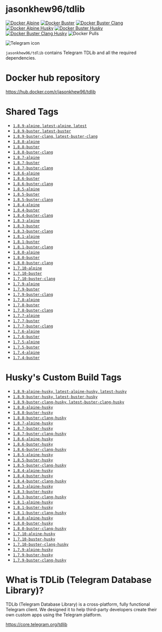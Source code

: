 # jasonkhew96/tdlib
[![Docker Alpine](https://github.com/JasonKhew96/tdlib/actions/workflows/alpine.yml/badge.svg)](https://github.com/JasonKhew96/tdlib/actions/workflows/alpine.yml)
[![Docker Buster](https://github.com/JasonKhew96/tdlib/actions/workflows/buster.yml/badge.svg)](https://github.com/JasonKhew96/tdlib/actions/workflows/buster.yml)
[![Docker Buster Clang](https://github.com/JasonKhew96/tdlib/actions/workflows/buster-clang.yml/badge.svg)](https://github.com/JasonKhew96/tdlib/actions/workflows/buster-clang.yml)
[![Docker Alpine Husky](https://github.com/JasonKhew96/tdlib/actions/workflows/alpine-husky.yml/badge.svg)](https://github.com/JasonKhew96/tdlib/actions/workflows/alpine-husky.yml)
[![Docker Buster Husky](https://github.com/JasonKhew96/tdlib/actions/workflows/buster-husky.yml/badge.svg)](https://github.com/JasonKhew96/tdlib/actions/workflows/buster-husky.yml)
[![Docker Buster Clang Husky](https://github.com/JasonKhew96/tdlib/actions/workflows/buster-clang-husky.yml/badge.svg)](https://github.com/JasonKhew96/tdlib/actions/workflows/buster-clang-husky.yml)
![Docker Pulls](https://img.shields.io/docker/pulls/jasonkhew96/tdlib)

<div><img src="https://telegram.org/img/t_logo.svg?1"
     alt="Telegram icon"/></div>


`jasonkhew96/tdlib` contains Telegram TDLib and all the required dependencies.

# Docker hub repository
https://hub.docker.com/r/jasonkhew96/tdlib

# Shared Tags
* [`1.8.9-alpine`, `latest-alpine`, `latest`][1.8.9-alpine-Dockerfile]
* [`1.8.9-buster`, `latest-buster`][1.8.9-buster-Dockerfile]
* [`1.8.9-buster-clang`, `latest-buster-clang`][1.8.9-buster-clang-Dockerfile]
* [`1.8.8-alpine`][1.8.8-alpine-Dockerfile]
* [`1.8.8-buster`][1.8.8-buster-Dockerfile]
* [`1.8.8-buster-clang`][1.8.8-buster-clang-Dockerfile]
* [`1.8.7-alpine`][1.8.7-alpine-Dockerfile]
* [`1.8.7-buster`][1.8.7-buster-Dockerfile]
* [`1.8.7-buster-clang`][1.8.7-buster-clang-Dockerfile]
* [`1.8.6-alpine`][1.8.6-alpine-Dockerfile]
* [`1.8.6-buster`][1.8.6-buster-Dockerfile]
* [`1.8.6-buster-clang`][1.8.6-buster-clang-Dockerfile]
* [`1.8.5-alpine`][1.8.5-alpine-Dockerfile]
* [`1.8.5-buster`][1.8.5-buster-Dockerfile]
* [`1.8.5-buster-clang`][1.8.5-buster-clang-Dockerfile]
* [`1.8.4-alpine`][1.8.4-alpine-Dockerfile]
* [`1.8.4-buster`][1.8.4-buster-Dockerfile]
* [`1.8.4-buster-clang`][1.8.4-buster-clang-Dockerfile]
* [`1.8.3-alpine`][1.8.3-alpine-Dockerfile]
* [`1.8.3-buster`][1.8.3-buster-Dockerfile]
* [`1.8.3-buster-clang`][1.8.3-buster-clang-Dockerfile]
* [`1.8.1-alpine`][1.8.1-alpine-Dockerfile]
* [`1.8.1-buster`][1.8.1-buster-Dockerfile]
* [`1.8.1-buster-clang`][1.8.1-buster-clang-Dockerfile]
* [`1.8.0-alpine`][1.8.0-alpine-Dockerfile]
* [`1.8.0-buster`][1.8.0-buster-Dockerfile]
* [`1.8.0-buster-clang`][1.8.0-buster-clang-Dockerfile]
* [`1.7.10-alpine`][1.7.10-alpine-Dockerfile]
* [`1.7.10-buster`][1.7.10-buster-Dockerfile]
* [`1.7.10-buster-clang`][1.7.10-buster-clang-Dockerfile]
* [`1.7.9-alpine`][1.7.9-alpine-Dockerfile]
* [`1.7.9-buster`][1.7.9-buster-Dockerfile]
* [`1.7.9-buster-clang`][1.7.9-buster-clang-Dockerfile]
* [`1.7.8-alpine`][1.7.8-alpine-Dockerfile]
* [`1.7.8-buster`][1.7.8-buster-Dockerfile]
* [`1.7.8-buster-clang`][1.7.8-buster-clang-Dockerfile]
* [`1.7.7-alpine`][1.7.7-alpine-Dockerfile]
* [`1.7.7-buster`][1.7.7-buster-Dockerfile]
* [`1.7.7-buster-clang`][1.7.7-buster-clang-Dockerfile]
* [`1.7.6-alpine`][1.7.6-alpine-Dockerfile]
* [`1.7.6-buster`][1.7.6-buster-Dockerfile]
* [`1.7.5-alpine`][1.7.5-alpine-Dockerfile]
* [`1.7.5-buster`][1.7.5-buster-Dockerfile]
* [`1.7.4-alpine`][1.7.4-alpine-Dockerfile]
* [`1.7.4-buster`][1.7.4-buster-Dockerfile]

# Husky's Custom Build Tags
* [`1.8.9-alpine-husky`, `latest-alpine-husky`, `latest-husky`][1.8.9-alpine-husky-Dockerfile]
* [`1.8.9-buster-husky`, `latest-buster-husky`][1.8.9-buster-husky-Dockerfile]
* [`1.8.9-buster-clang-husky`, `latest-buster-clang-husky`][1.8.9-buster-clang-husky-Dockerfile]
* [`1.8.8-alpine-husky`][1.8.8-alpine-husky-Dockerfile]
* [`1.8.8-buster-husky`][1.8.8-buster-husky-Dockerfile]
* [`1.8.8-buster-clang-husky`][1.8.8-buster-clang-husky-Dockerfile]
* [`1.8.7-alpine-husky`][1.8.7-alpine-husky-Dockerfile]
* [`1.8.7-buster-husky`][1.8.7-buster-husky-Dockerfile]
* [`1.8.7-buster-clang-husky`][1.8.7-buster-clang-husky-Dockerfile]
* [`1.8.6-alpine-husky`][1.8.6-alpine-husky-Dockerfile]
* [`1.8.6-buster-husky`][1.8.6-buster-husky-Dockerfile]
* [`1.8.6-buster-clang-husky`][1.8.6-buster-clang-husky-Dockerfile]
* [`1.8.5-alpine-husky`][1.8.5-alpine-husky-Dockerfile]
* [`1.8.5-buster-husky`][1.8.5-buster-husky-Dockerfile]
* [`1.8.5-buster-clang-husky`][1.8.5-buster-clang-husky-Dockerfile]
* [`1.8.4-alpine-husky`][1.8.4-alpine-husky-Dockerfile]
* [`1.8.4-buster-husky`][1.8.4-buster-husky-Dockerfile]
* [`1.8.4-buster-clang-husky`][1.8.4-buster-clang-husky-Dockerfile]
* [`1.8.3-alpine-husky`][1.8.3-alpine-husky-Dockerfile]
* [`1.8.3-buster-husky`][1.8.3-buster-husky-Dockerfile]
* [`1.8.3-buster-clang-husky`][1.8.3-buster-clang-husky-Dockerfile]
* [`1.8.1-alpine-husky`][1.8.1-alpine-husky-Dockerfile]
* [`1.8.1-buster-husky`][1.8.1-buster-husky-Dockerfile]
* [`1.8.1-buster-clang-husky`][1.8.1-buster-clang-husky-Dockerfile]
* [`1.8.0-alpine-husky`][1.8.0-alpine-husky-Dockerfile]
* [`1.8.0-buster-husky`][1.8.0-buster-husky-Dockerfile]
* [`1.8.0-buster-clang-husky`][1.8.0-buster-clang-husky-Dockerfile]
* [`1.7.10-alpine-husky`][1.7.10-alpine-husky-Dockerfile]
* [`1.7.10-buster-husky`][1.7.10-buster-husky-Dockerfile]
* [`1.7.10-buster-clang-husky`][1.7.10-buster-clang-husky-Dockerfile]
* [`1.7.9-alpine-husky`][1.7.9-alpine-husky-Dockerfile]
* [`1.7.9-buster-husky`][1.7.9-buster-husky-Dockerfile]
* [`1.7.9-buster-clang-husky`][1.7.9-buster-clang-husky-Dockerfile]

# What is TDLib (Telegram Database Library)?
TDLib (Telegram Database Library) is a cross-platform, fully functional Telegram client. We designed it to help third-party developers create their own custom apps using the Telegram platform.

https://core.telegram.org/tdlib

[1.8.9-alpine-Dockerfile]: https://github.com/JasonKhew96/tdlib/blob/v1.8.9/alpine/Dockerfile
[1.8.9-buster-Dockerfile]: https://github.com/JasonKhew96/tdlib/blob/v1.8.9/buster/Dockerfile
[1.8.9-buster-clang-Dockerfile]: https://github.com/JasonKhew96/tdlib/blob/v1.8.9/buster-clang/Dockerfile
[1.8.9-alpine-husky-Dockerfile]: https://github.com/JasonKhew96/tdlib/blob/v1.8.9/alpine-husky/Dockerfile
[1.8.9-buster-husky-Dockerfile]: https://github.com/JasonKhew96/tdlib/blob/v1.8.9/buster-husky/Dockerfile
[1.8.9-buster-clang-husky-Dockerfile]: https://github.com/JasonKhew96/tdlib/blob/v1.8.9/buster-clang-husky/Dockerfile
[1.8.8-alpine-Dockerfile]: https://github.com/JasonKhew96/tdlib/blob/v1.8.8/alpine/Dockerfile
[1.8.8-buster-Dockerfile]: https://github.com/JasonKhew96/tdlib/blob/v1.8.8/buster/Dockerfile
[1.8.8-buster-clang-Dockerfile]: https://github.com/JasonKhew96/tdlib/blob/v1.8.8/buster-clang/Dockerfile
[1.8.8-alpine-husky-Dockerfile]: https://github.com/JasonKhew96/tdlib/blob/v1.8.8/alpine-husky/Dockerfile
[1.8.8-buster-husky-Dockerfile]: https://github.com/JasonKhew96/tdlib/blob/v1.8.8/buster-husky/Dockerfile
[1.8.8-buster-clang-husky-Dockerfile]: https://github.com/JasonKhew96/tdlib/blob/v1.8.8/buster-clang-husky/Dockerfile
[1.8.7-alpine-Dockerfile]: https://github.com/JasonKhew96/tdlib/blob/v1.8.7/alpine/Dockerfile
[1.8.7-buster-Dockerfile]: https://github.com/JasonKhew96/tdlib/blob/v1.8.7/buster/Dockerfile
[1.8.7-buster-clang-Dockerfile]: https://github.com/JasonKhew96/tdlib/blob/v1.8.7/buster-clang/Dockerfile
[1.8.7-alpine-husky-Dockerfile]: https://github.com/JasonKhew96/tdlib/blob/v1.8.7/alpine-husky/Dockerfile
[1.8.7-buster-husky-Dockerfile]: https://github.com/JasonKhew96/tdlib/blob/v1.8.7/buster-husky/Dockerfile
[1.8.7-buster-clang-husky-Dockerfile]: https://github.com/JasonKhew96/tdlib/blob/v1.8.7/buster-clang-husky/Dockerfile
[1.8.6-alpine-Dockerfile]: https://github.com/JasonKhew96/tdlib/blob/v1.8.6/alpine/Dockerfile
[1.8.6-buster-Dockerfile]: https://github.com/JasonKhew96/tdlib/blob/v1.8.6/buster/Dockerfile
[1.8.6-buster-clang-Dockerfile]: https://github.com/JasonKhew96/tdlib/blob/v1.8.6/buster-clang/Dockerfile
[1.8.6-alpine-husky-Dockerfile]: https://github.com/JasonKhew96/tdlib/blob/v1.8.6/alpine-husky/Dockerfile
[1.8.6-buster-husky-Dockerfile]: https://github.com/JasonKhew96/tdlib/blob/v1.8.6/buster-husky/Dockerfile
[1.8.6-buster-clang-husky-Dockerfile]: https://github.com/JasonKhew96/tdlib/blob/v1.8.6/buster-clang-husky/Dockerfile
[1.8.5-alpine-Dockerfile]: https://github.com/JasonKhew96/tdlib/blob/v1.8.5/alpine/Dockerfile
[1.8.5-buster-Dockerfile]: https://github.com/JasonKhew96/tdlib/blob/v1.8.5/buster/Dockerfile
[1.8.5-buster-clang-Dockerfile]: https://github.com/JasonKhew96/tdlib/blob/v1.8.5/buster-clang/Dockerfile
[1.8.5-alpine-husky-Dockerfile]: https://github.com/JasonKhew96/tdlib/blob/v1.8.5/alpine-husky/Dockerfile
[1.8.5-buster-husky-Dockerfile]: https://github.com/JasonKhew96/tdlib/blob/v1.8.5/buster-husky/Dockerfile
[1.8.5-buster-clang-husky-Dockerfile]: https://github.com/JasonKhew96/tdlib/blob/v1.8.5/buster-clang-husky/Dockerfile
[1.8.4-alpine-Dockerfile]: https://github.com/JasonKhew96/tdlib/blob/v1.8.4/alpine/Dockerfile
[1.8.4-buster-Dockerfile]: https://github.com/JasonKhew96/tdlib/blob/v1.8.4/buster/Dockerfile
[1.8.4-buster-clang-Dockerfile]: https://github.com/JasonKhew96/tdlib/blob/v1.8.4/buster-clang/Dockerfile
[1.8.4-alpine-husky-Dockerfile]: https://github.com/JasonKhew96/tdlib/blob/v1.8.4/alpine-husky/Dockerfile
[1.8.4-buster-husky-Dockerfile]: https://github.com/JasonKhew96/tdlib/blob/v1.8.4/buster-husky/Dockerfile
[1.8.4-buster-clang-husky-Dockerfile]: https://github.com/JasonKhew96/tdlib/blob/v1.8.4/buster-clang-husky/Dockerfile
[1.8.3-alpine-Dockerfile]: https://github.com/JasonKhew96/tdlib/blob/v1.8.3/alpine/Dockerfile
[1.8.3-buster-Dockerfile]: https://github.com/JasonKhew96/tdlib/blob/v1.8.3/buster/Dockerfile
[1.8.3-buster-clang-Dockerfile]: https://github.com/JasonKhew96/tdlib/blob/v1.8.3/buster-clang/Dockerfile
[1.8.3-alpine-husky-Dockerfile]: https://github.com/JasonKhew96/tdlib/blob/v1.8.3/alpine-husky/Dockerfile
[1.8.3-buster-husky-Dockerfile]: https://github.com/JasonKhew96/tdlib/blob/v1.8.3/buster-husky/Dockerfile
[1.8.3-buster-clang-husky-Dockerfile]: https://github.com/JasonKhew96/tdlib/blob/v1.8.3/buster-clang-husky/Dockerfile
[1.8.1-alpine-Dockerfile]: https://github.com/JasonKhew96/tdlib/blob/v1.8.1/alpine/Dockerfile
[1.8.1-buster-Dockerfile]: https://github.com/JasonKhew96/tdlib/blob/v1.8.1/buster/Dockerfile
[1.8.1-buster-clang-Dockerfile]: https://github.com/JasonKhew96/tdlib/blob/v1.8.1/buster-clang/Dockerfile
[1.8.1-alpine-husky-Dockerfile]: https://github.com/JasonKhew96/tdlib/blob/v1.8.1/alpine-husky/Dockerfile
[1.8.1-buster-husky-Dockerfile]: https://github.com/JasonKhew96/tdlib/blob/v1.8.1/buster-husky/Dockerfile
[1.8.1-buster-clang-husky-Dockerfile]: https://github.com/JasonKhew96/tdlib/blob/v1.8.1/buster-clang-husky/Dockerfile
[1.8.0-alpine-Dockerfile]: https://github.com/JasonKhew96/tdlib/blob/v1.8.0/alpine/Dockerfile
[1.8.0-buster-Dockerfile]: https://github.com/JasonKhew96/tdlib/blob/v1.8.0/buster/Dockerfile
[1.8.0-buster-clang-Dockerfile]: https://github.com/JasonKhew96/tdlib/blob/v1.8.0/buster-clang/Dockerfile
[1.8.0-alpine-husky-Dockerfile]: https://github.com/JasonKhew96/tdlib/blob/v1.8.0/alpine-husky/Dockerfile
[1.8.0-buster-husky-Dockerfile]: https://github.com/JasonKhew96/tdlib/blob/v1.8.0/buster-husky/Dockerfile
[1.8.0-buster-clang-husky-Dockerfile]: https://github.com/JasonKhew96/tdlib/blob/v1.8.0/buster-clang-husky/Dockerfile
[1.7.10-alpine-Dockerfile]: https://github.com/JasonKhew96/tdlib/blob/v1.7.10/alpine/Dockerfile
[1.7.10-buster-Dockerfile]: https://github.com/JasonKhew96/tdlib/blob/v1.7.10/buster/Dockerfile
[1.7.10-buster-clang-Dockerfile]: https://github.com/JasonKhew96/tdlib/blob/v1.7.10/buster-clang/Dockerfile
[1.7.10-alpine-husky-Dockerfile]: https://github.com/JasonKhew96/tdlib/blob/v1.7.10/alpine-husky/Dockerfile
[1.7.10-buster-husky-Dockerfile]: https://github.com/JasonKhew96/tdlib/blob/v1.7.10/buster-husky/Dockerfile
[1.7.10-buster-clang-husky-Dockerfile]: https://github.com/JasonKhew96/tdlib/blob/v1.7.10/buster-clang-husky/Dockerfile
[1.7.9-alpine-Dockerfile]: https://github.com/JasonKhew96/tdlib/blob/v1.7.9/alpine/Dockerfile
[1.7.9-buster-Dockerfile]: https://github.com/JasonKhew96/tdlib/blob/v1.7.9/buster/Dockerfile
[1.7.9-buster-clang-Dockerfile]: https://github.com/JasonKhew96/tdlib/blob/v1.7.9/buster-clang/Dockerfile
[1.7.9-alpine-husky-Dockerfile]: https://github.com/JasonKhew96/tdlib/blob/v1.7.9/alpine-husky/Dockerfile
[1.7.9-buster-husky-Dockerfile]: https://github.com/JasonKhew96/tdlib/blob/v1.7.9/buster-husky/Dockerfile
[1.7.9-buster-clang-husky-Dockerfile]: https://github.com/JasonKhew96/tdlib/blob/v1.7.9/buster-clang-husky/Dockerfile
[1.7.8-alpine-Dockerfile]: https://github.com/JasonKhew96/tdlib/blob/v1.7.8/alpine/Dockerfile
[1.7.8-buster-Dockerfile]: https://github.com/JasonKhew96/tdlib/blob/v1.7.8/buster/Dockerfile
[1.7.8-buster-clang-Dockerfile]: https://github.com/JasonKhew96/tdlib/blob/v1.7.8/buster-clang/Dockerfile
[1.7.7-alpine-Dockerfile]: https://github.com/JasonKhew96/tdlib/blob/v1.7.7/alpine/Dockerfile
[1.7.7-buster-Dockerfile]: https://github.com/JasonKhew96/tdlib/blob/v1.7.7/buster/Dockerfile
[1.7.7-buster-clang-Dockerfile]: https://github.com/JasonKhew96/tdlib/blob/v1.7.7/buster-clang/Dockerfile
[1.7.6-alpine-Dockerfile]: https://github.com/JasonKhew96/tdlib/blob/v1.7.6/alpine/Dockerfile
[1.7.6-buster-Dockerfile]: https://github.com/JasonKhew96/tdlib/blob/v1.7.6/buster/Dockerfile
[1.7.5-alpine-Dockerfile]: https://github.com/JasonKhew96/tdlib/blob/v1.7.5/alpine/Dockerfile
[1.7.5-buster-Dockerfile]: https://github.com/JasonKhew96/tdlib/blob/v1.7.5/buster/Dockerfile
[1.7.4-alpine-Dockerfile]: https://github.com/JasonKhew96/tdlib/blob/v1.7.4/alpine/Dockerfile
[1.7.4-buster-Dockerfile]: https://github.com/JasonKhew96/tdlib/blob/v1.7.4/buster/Dockerfile

